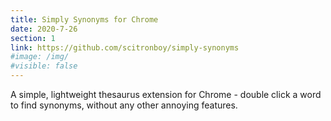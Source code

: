 ```yaml
---
title: Simply Synonyms for Chrome
date: 2020-7-26
section: 1
link: https://github.com/scitronboy/simply-synonyms
#image: /img/
#visible: false
---
```


A simple, lightweight thesaurus extension for Chrome - double click a word to find synonyms, without any other annoying features.